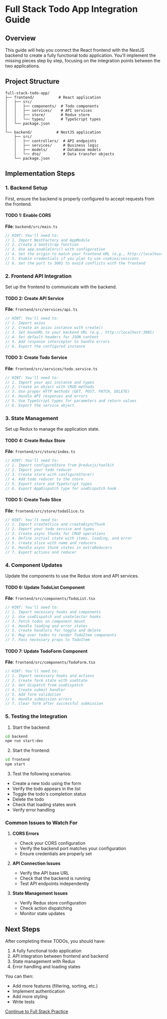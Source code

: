 # Full Stack Todo App Integration Guide

## Overview

This guide will help you connect the React frontend with the NestJS backend to create a fully functional todo application. You'll implement the missing pieces step by step, focusing on the integration points between the two applications.

## Project Structure

```
full-stack-todo-app/
├── frontend/           # React application
│   ├── src/
│   │   ├── components/  # Todo components
│   │   ├── services/    # API services
│   │   ├── store/       # Redux store
│   │   └── types/       # TypeScript types
│   └── package.json
│
└── backend/           # NestJS application
    ├── src/
    │   ├── controllers/  # API endpoints
    │   ├── services/     # Business logic
    │   ├── models/       # Database models
    │   └── dto/          # Data transfer objects
    └── package.json
```

## Implementation Steps

### 1. Backend Setup

First, ensure the backend is properly configured to accept requests from the frontend.

#### TODO 1: Enable CORS
**File**: `backend/src/main.ts`
```typescript
// HINT: You'll need to:
// 1. Import NestFactory and AppModule
// 2. Create a bootstrap function
// 3. Use app.enableCors() with configuration
// 4. Set the origin to match your frontend URL (e.g., http://localhost:3000)
// 5. Enable credentials if you plan to use cookies/sessions
// 6. Set the port to 3001 to avoid conflicts with the frontend
```

### 2. Frontend API Integration

Set up the frontend to communicate with the backend.

#### TODO 2: Create API Service
**File**: `frontend/src/services/api.ts`
```typescript
// HINT: You'll need to:
// 1. Import axios
// 2. Create an axios instance with create()
// 3. Set baseURL to your backend URL (e.g., http://localhost:3001)
// 4. Set default headers for JSON content
// 5. Add response interceptor to handle errors
// 6. Export the configured instance
```

#### TODO 3: Create Todo Service
**File**: `frontend/src/services/todo.service.ts`
```typescript
// HINT: You'll need to:
// 1. Import your api instance and types
// 2. Create an object with CRUD methods
// 3. Use proper HTTP methods (GET, POST, PATCH, DELETE)
// 4. Handle API responses and errors
// 5. Use TypeScript types for parameters and return values
// 6. Export the service object
```

### 3. State Management

Set up Redux to manage the application state.

#### TODO 4: Create Redux Store
**File**: `frontend/src/store/index.ts`
```typescript
// HINT: You'll need to:
// 1. Import configureStore from @reduxjs/toolkit
// 2. Import your todo reducer
// 3. Create store with configureStore()
// 4. Add todo reducer to the store
// 5. Export store and TypeScript types
// 6. Export AppDispatch type for useDispatch hook
```

#### TODO 5: Create Todo Slice
**File**: `frontend/src/store/todoSlice.ts`
```typescript
// HINT: You'll need to:
// 1. Import createSlice and createAsyncThunk
// 2. Import your todo service and types
// 3. Create async thunks for CRUD operations
// 4. Define initial state with items, loading, and error
// 5. Create slice with name and reducers
// 6. Handle async thunk states in extraReducers
// 7. Export actions and reducer
```

### 4. Component Updates

Update the components to use the Redux store and API services.

#### TODO 6: Update TodoList Component
**File**: `frontend/src/components/TodoList.tsx`
```typescript
// HINT: You'll need to:
// 1. Import necessary hooks and components
// 2. Use useDispatch and useSelector hooks
// 3. Fetch todos on component mount
// 4. Handle loading and error states
// 5. Create handlers for toggle and delete
// 6. Map over todos to render TodoItem components
// 7. Pass necessary props to TodoItem
```

#### TODO 7: Update TodoForm Component
**File**: `frontend/src/components/TodoForm.tsx`
```typescript
// HINT: You'll need to:
// 1. Import necessary hooks and actions
// 2. Create form state with useState
// 3. Get dispatch from useDispatch
// 4. Create submit handler
// 5. Add form validation
// 6. Handle submission errors
// 7. Clear form after successful submission
```

### 5. Testing the Integration

1. Start the backend:
```bash
cd backend
npm run start:dev
```

2. Start the frontend:
```bash
cd frontend
npm start
```

3. Test the following scenarios:
- Create a new todo using the form
- Verify the todo appears in the list
- Toggle the todo's completion status
- Delete the todo
- Check that loading states work
- Verify error handling

### Common Issues to Watch For

1. **CORS Errors**
   - Check your CORS configuration
   - Verify the backend port matches your configuration
   - Ensure credentials are properly set

2. **API Connection Issues**
   - Verify the API base URL
   - Check that the backend is running
   - Test API endpoints independently

3. **State Management Issues**
   - Verify Redux store configuration
   - Check action dispatching
   - Monitor state updates

## Next Steps

After completing these TODOs, you should have:
1. A fully functional todo application
2. API integration between frontend and backend
3. State management with Redux
4. Error handling and loading states

You can then:
- Add more features (filtering, sorting, etc.)
- Implement authentication
- Add more styling
- Write tests

[Continue to Full Stack Practice](./react-nestjs-practice.md) 